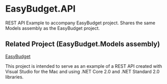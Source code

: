 # EasyBudget.API
REST API Example to accompany EasyBudget project. Shares the same Models assembly as the EasyBudget
project.

## Related Project (EasyBudget.Models assembly)
[EasyBudget](https://github.com/echuck66/EasyBudget)

This project is intended to serve as an example of a REST API created with Visual Studio for the Mac 
and using .NET Core 2.0 and .NET Standard 2.0 libraries.
